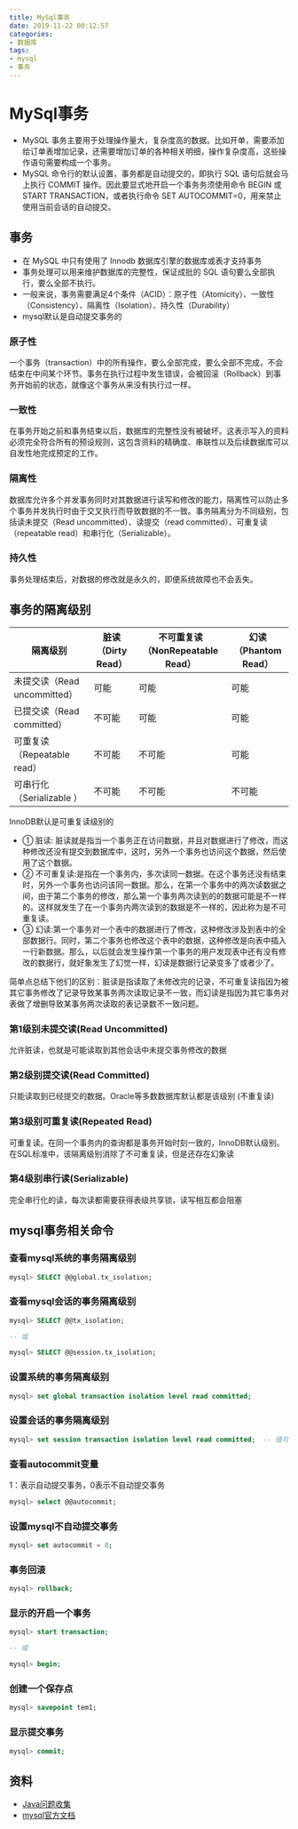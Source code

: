 ```yaml
---
title: MySql事务
date: 2019-11-22 00:12:57
categories: 
- 数据库
tags:
- mysql
- 事务
---
```

# MySql事务

- MySQL 事务主要用于处理操作量大，复杂度高的数据。比如开单，需要添加给订单表增加记录，还需要增加订单的各种相关明细，操作复杂度高，这些操作语句需要构成一个事务。
- MySQL 命令行的默认设置，事务都是自动提交的，即执行 SQL 语句后就会马上执行 COMMIT 操作。因此要显式地开启一个事务务须使用命令 BEGIN 或 START TRANSACTION，或者执行命令 SET AUTOCOMMIT=0，用来禁止使用当前会话的自动提交。

## 事务

- 在 MySQL 中只有使用了 Innodb 数据库引擎的数据库或表才支持事务
- 事务处理可以用来维护数据库的完整性，保证成批的 SQL 语句要么全部执行，要么全部不执行。
- 一般来说，事务需要满足4个条件（ACID）：原子性（Atomicity）、一致性（Consistency）、隔离性（Isolation）、持久性（Durability）
- mysql默认是自动提交事务的

### 原子性

一个事务（transaction）中的所有操作，要么全部完成，要么全部不完成，不会结束在中间某个环节。事务在执行过程中发生错误，会被回滚（Rollback）到事务开始前的状态，就像这个事务从来没有执行过一样。

### 一致性

在事务开始之前和事务结束以后，数据库的完整性没有被破坏。这表示写入的资料必须完全符合所有的预设规则，这包含资料的精确度、串联性以及后续数据库可以自发性地完成预定的工作。

### 隔离性

数据库允许多个并发事务同时对其数据进行读写和修改的能力，隔离性可以防止多个事务并发执行时由于交叉执行而导致数据的不一致。事务隔离分为不同级别，包括读未提交（Read uncommitted）、读提交（read committed）、可重复读（repeatable read）和串行化（Serializable）。

### 持久性

事务处理结束后，对数据的修改就是永久的，即便系统故障也不会丢失。

## 事务的隔离级别

隔离级别|脏读（Dirty Read）|不可重复读（NonRepeatable Read）|幻读（Phantom Read）
---|---|---|---
未提交读（Read uncommitted）|可能|可能|可能
已提交读（Read committed）|不可能|可能|可能
可重复读（Repeatable read）|不可能|不可能|可能
可串行化（Serializable ）|不可能|不可能|不可能

InnoDB默认是可重复读级别的

- ① 脏读: 脏读就是指当一个事务正在访问数据，并且对数据进行了修改，而这种修改还没有提交到数据库中，这时，另外一个事务也访问这个数据，然后使用了这个数据。
- ② 不可重复读:是指在一个事务内，多次读同一数据。在这个事务还没有结束时，另外一个事务也访问该同一数据。那么，在第一个事务中的两次读数据之间，由于第二个事务的修改，那么第一个事务两次读到的的数据可能是不一样的。这样就发生了在一个事务内两次读到的数据是不一样的，因此称为是不可重复读。
- ③ 幻读:第一个事务对一个表中的数据进行了修改，这种修改涉及到表中的全部数据行。同时，第二个事务也修改这个表中的数据，这种修改是向表中插入一行新数据。那么，以后就会发生操作第一个事务的用户发现表中还有没有修改的数据行，就好象发生了幻觉一样，幻读是数据行记录变多了或者少了。

简单点总结下他们的区别：脏读是指读取了未修改完的记录，不可重复读指因为被其它事务修改了记录导致某事务两次读取记录不一致，而幻读是指因为其它事务对表做了增删导致某事务两次读取的表记录数不一致问题。

### 第1级别未提交读(Read Uncommitted)

允许脏读，也就是可能读取到其他会话中未提交事务修改的数据

### 第2级别提交读(Read Committed)

只能读取到已经提交的数据。Oracle等多数数据库默认都是该级别 (不重复读)

### 第3级别可重复读(Repeated Read)

可重复读。在同一个事务内的查询都是事务开始时刻一致的，InnoDB默认级别。在SQL标准中，该隔离级别消除了不可重复读，但是还存在幻象读

### 第4级别串行读(Serializable)

完全串行化的读，每次读都需要获得表级共享锁，读写相互都会阻塞

## mysql事务相关命令

### 查看mysql系统的事务隔离级别

```sql
mysql> SELECT @@global.tx_isolation;
```

### 查看mysql会话的事务隔离级别

```sql
mysql> SELECT @@tx_isolation;

-- 或

mysql> SELECT @@session.tx_isolation;

```

### 设置系统的事务隔离级别

```sql
mysql> set global transaction isolation level read committed;
```

### 设置会话的事务隔离级别

```sql
mysql> set session transaction isolation level read committed;  -- 值可以分别为:READ UNCOMMITTED, READ COMMITTED, REPEATABLE READ, SERIALIZABLE
```

### 查看autocommit变量

1：表示自动提交事务，0表示不自动提交事务

```sql
mysql> select @@autocommit;
```

### 设置mysql不自动提交事务

```sql
mysql> set autocommit = 0;
```

### 事务回滚

```sql
mysql> rollback;
```

### 显示的开启一个事务

```sql
mysql> start transaction;

-- 或

mysql> begin;
```

### 创建一个保存点

```sql
mysql> savepoint tem1;
```

### 显示提交事务

```sql
mysql> commit;
```

## 资料

- [Java问题收集](https://github.com/smltq/blog/blob/master/source/_posts/issueGather/index.md)
- [mysql官方文档](https://dev.mysql.com/doc/refman/8.0/en/innodb-transaction-isolation-levels.html)